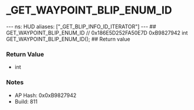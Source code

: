 # _GET_WAYPOINT_BLIP_ENUM_ID

--- ns: HUD aliases: ["_GET_BLIP_INFO_ID_ITERATOR"] --- ## GET_WAYPOINT_BLIP_ENUM_ID  // 0x186E5D252FA50E7D 0xB9827942 int GET_WAYPOINT_BLIP_ENUM_ID();   ## Return value

### Return Value
* int

### Notes
* AP Hash: 0x0xB9827942
* Build: 811

